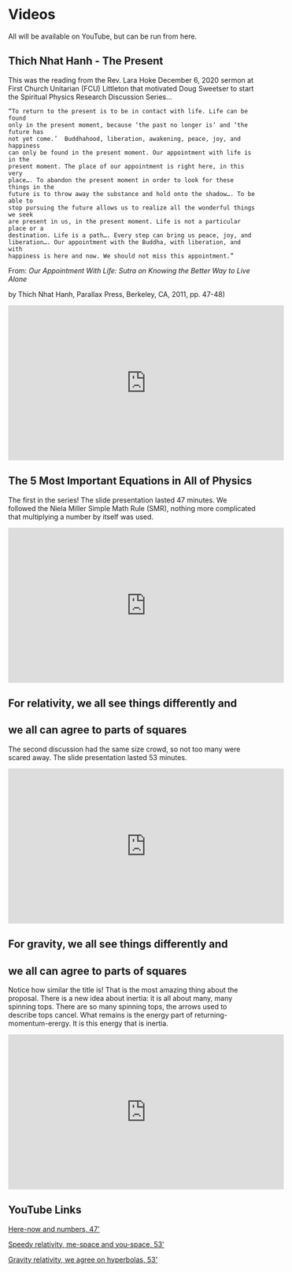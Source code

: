 # Videos

All will be available on YouTube, but can be run from here.

## Thich Nhat Hanh - The Present

This was the reading from the Rev. Lara Hoke December 6, 2020 sermon at First Church
Unitarian (FCU) Littleton that motivated Doug Sweetser to start the Spiritual Physics
Research Discussion Series...

    “To return to the present is to be in contact with life. Life can be found
    only in the present moment, because ‘the past no longer is’ and ‘the future has
    not yet come.’  Buddhahood, liberation, awakening, peace, joy, and happiness
    can only be found in the present moment. Our appointment with life is in the
    present moment. The place of our appointment is right here, in this very
    place…. To abandon the present moment in order to look for these things in the
    future is to throw away the substance and hold onto the shadow…. To be able to
    stop pursuing the future allows us to realize all the wonderful things we seek
    are present in us, in the present moment. Life is not a particular place or a
    destination. Life is a path…. Every step can bring us peace, joy, and
    liberation…. Our appointment with the Buddha, with liberation, and with
    happiness is here and now. We should not miss this appointment.” 

From: _Our Appointment With Life: Sutra on Knowing the Better Way to Live Alone_ 

by Thich Nhat Hanh, Parallax Press, Berkeley, CA, 2011, pp. 47-48)

<iframe width="560" height="315" 
src="https://www.youtube.com/embed/mNfrhqfLTks" frameborder="0" allow="accelerometer; autoplay; encrypted-media; gyroscope; picture-in-picture" 
allowfullscreen></iframe>

## The 5 Most Important Equations in All of Physics

The first in the series! The slide presentation lasted 47 minutes. We followed
the Niela Miller Simple Math Rule (SMR), nothing more complicated that multiplying
a number by itself was used.

<iframe width="560" height="315" 
src="https://www.youtube.com/embed/pP4dxJ_Czbc" frameborder="0" allow="accelerometer; autoplay; encrypted-media; gyroscope; picture-in-picture" 
allowfullscreen></iframe>

## For relativity, we all see things differently and 
## we all can agree to parts of squares

The second discussion had the same size crowd, so not too many were scared away. The 
slide presentation lasted 53 minutes. 

<iframe width="560" height="315" 
src="https://www.youtube.com/embed/Q0CDuAkXCt8" frameborder="0" allow="accelerometer; autoplay; encrypted-media; gyroscope; picture-in-picture" 
allowfullscreen></iframe>

## For gravity, we all see things differently and 
## we all can agree to parts of squares

Notice how similar the title is! That is the most amazing thing about the proposal. There is a new idea about inertia: it is all about many, many spinning tops. There are so many spinning tops, the arrows used to describe tops cancel. What remains is the energy part of returning-momentum-erergy. It is this energy that is inertia.

<iframe width="560" height="315" 
src="https://www.youtube.com/embed/o27EbA-QWHc" frameborder="0" allow="accelerometer; autoplay; encrypted-media; gyroscope; picture-in-picture" 
allowfullscreen></iframe>

## YouTube Links

[Here-now and numbers, 47'](https://bit.ly/SPR_1_video)

[Speedy relativity, me-space and you-space, 53'](https://bit.ly/SPR_video_2)

[Gravity relativity, we agree on hyperbolas, 53'](https://bit.ly/SPR_video_3)

